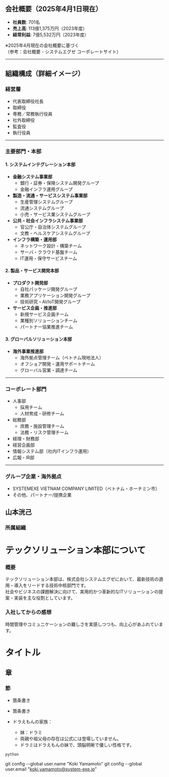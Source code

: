 ## 会社概要（2025年4月1日現在）

- **社員数**: 701名  
- **売上高**: 113億1,375万円（2023年度）  
- **経常利益**: 7億5,532万円（2023年度）  

※2025年4月現在の会社概要に基づく  
（参考：会社概要 - システムエグゼ コーポレートサイト）

---

## 組織構成（詳細イメージ）

### 経営層
- 代表取締役社長
- 取締役
- 専務／常務執行役員
- 社外取締役
- 監査役
- 執行役員

---

### 主要部門・本部

#### 1. システムインテグレーション本部
- **金融システム事業部**
  - 銀行・証券・保険システム開発グループ
  - 金融インフラ運用グループ
- **製造・流通・サービスシステム事業部**
  - 生産管理システムグループ
  - 流通システムグループ
  - 小売・サービス業システムグループ
- **公共・社会インフラシステム事業部**
  - 官公庁・自治体システムグループ
  - 文教・ヘルスケアシステムグループ
- **インフラ構築・運用部**
  - ネットワーク設計・構築チーム
  - サーバ・クラウド基盤チーム
  - IT運用・保守サービスチーム

#### 2. 製品・サービス開発本部
- **プロダクト開発部**
  - 自社パッケージ開発グループ
  - 業務アプリケーション開発グループ
  - 技術研究・AI/IoT開発グループ
- **サービス企画・推進部**
  - 新規サービス企画チーム
  - 業種別ソリューションチーム
  - パートナー協業推進チーム

#### 3. グローバルソリューション本部
- **海外事業推進部**
  - 海外拠点管理チーム（ベトナム現地法人）
  - オフショア開発・運用サポートチーム
  - グローバル営業・調達チーム

---

### コーポレート部門
- 人事部
  - 採用チーム
  - 人材育成・研修チーム
- 総務部
  - 庶務・施設管理チーム
  - 法務・リスク管理チーム
- 経理・財務部
- 経営企画部
- 情報システム部（社内ITインフラ運用）
- 広報・IR部

---

### グループ企業・海外拠点
- SYSTEMEXE VIETNAM COMPANY LIMITED（ベトナム・ホーチミン市）
- その他、パートナー/提携企業

## 山本洸己

### 所属組織
# テックソリューション本部について

### 概要

テックソリューション本部は、株式会社システムエグゼにおいて、最新技術の適用・導入をリードする技術中核部門です。  
社会やビジネスの課題解決に向けて、実用的かつ革新的なITソリューションの提案・実装を主な役割としています。

### 入社してからの感想
時間管理やコミュニケーションの難しさを実感しつつも、向上心があふれています。


# タイトル
## 章
### 節

- 箇条書き
- 箇条書き

- ドラえもんの家族：
  - 妹：ドラミ  
  - 両親や祖父母の存在は公式には登場していません。
  - ドラミはドラえもんの妹で、頭脳明晰で優しい性格です。

```java
python
```

git config --global user.name "Koki Yamamoto"
git config --global user.email "koki.yamamoto@system-exe.jp"